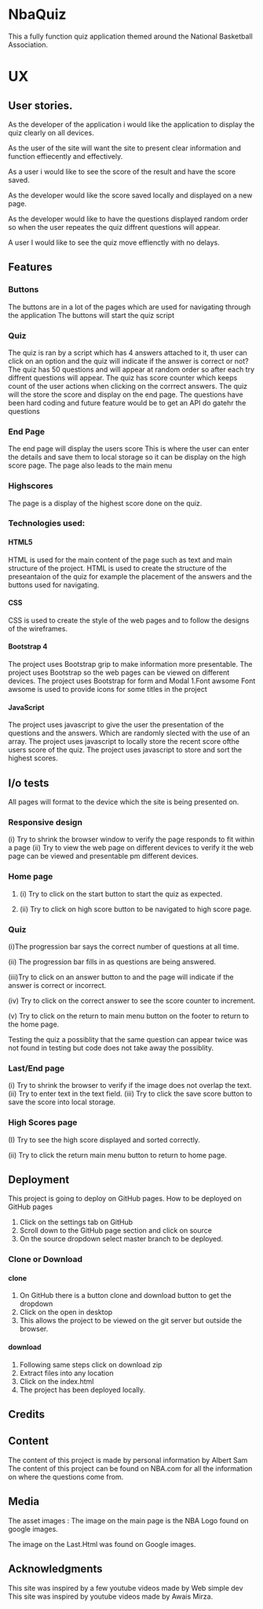 # NbaQuiz

This a fully function quiz application themed around the National Basketball Association.

# UX

## User stories.

As the developer of the application i would like the application to display the quiz clearly on all devices.

As the user of the site will want the site to present clear information and function effiecently and effectively.

As a user i would like to see the score of the result and have the score saved.

As the developer would like the score saved locally and displayed on a new page.

As the developer would like to have the questions displayed random order so when the user repeates the quiz diffrent questions will appear.

A user I would like to see the quiz move effienctly with no delays.

## Features

### Buttons
The buttons are in a lot of the pages which are used for navigating through the application 
The buttons will start the quiz script

### Quiz
The quiz is ran by a script which has 4 answers attached to it, th user can click on an option and the quiz will indicate if the answer is correct or not?
The quiz has 50 questions and will appear at random order so after each try diffrent questions will appear.
The quiz has score counter which keeps count of the user actions when clicking on the corrrect answers.
The quiz will the store the score and display on the end page.
The questions have been hard coding and future feature would be to get an API do gatehr the questions


### End Page
The end page will display the users score 
This is where the user can enter the details and save them to local storage so it can be display on the high score page.
The page also leads to the main menu

### Highscores
The page is a display of the highest score done on the quiz.

### Technologies used:
#### HTML5
HTML is used for the main content of the page such as text and main structure of the project.
HTML is used to create the structure of the preseantaion of the quiz for example the placement of the answers and the buttons used for navigating.
#### CSS
CSS is used to create the style of the web pages and to follow the designs of the wireframes.
#### Bootstrap 4
The project uses Bootstrap grip to make information more presentable.
The project uses Bootstrap so the web pages can be viewed on different devices.
The project uses Bootstrap for form and Modal
1.Font awsome
Font awsome is used to provide icons for some titles in the project
#### JavaScript
The project uses javascript to give the user the presentation of the questions and the answers. Which are randomly slected with the use of an array.
The project uses  javascript to locally store the recent score ofthe users score of the quiz.
The project  uses javascript to store and sort the highest scores.


## I/o tests

All pages will format to the device which the site is being presented on.
### Responsive design
(i) Try to shrink the browser window to verify the page responds to fit within a page
(ii) Try to view the web page on different devices to verify it the web page can be viewed and presentable pm different devices.

### Home page

1. (i) Try to click on the start button to start the quiz as expected.

1. (ii) Try to click on high score button to be navigated to high score page.


### Quiz
(i)The progression bar says the correct number of questions at all time.

(ii) The progression bar fills in as questions are being answered.

(iii)Try to click on an answer button to and the page will indicate if the answer is correct or incorrect.

(iv) Try to click on the correct answer to see the score counter to increment.

(v) Try to click on the return to main menu button on the footer to return to the home page.

Testing the quiz a possiblity that the same question can appear twice was not found in testing but code does not take away the possiblity.

### Last/End page
(i) Try to shrink the browser to verify if the image does not overlap the text.
(ii) Try to enter text in the text field.
(iii) Try to click the save score button to save the score into local storage.

### High Scores page

(I) Try to see the high score displayed and sorted correctly.

(ii) Try to click the  return main menu button to return to home page.
## Deployment
This project is going to deploy on GitHub pages.
How to be deployed on GitHub pages
1. Click on the settings tab on GitHub
1. Scroll down to the GitHub page section and click on source
1. On the source dropdown select master branch to be deployed.

### Clone or Download
#### clone
1. On GitHub there is a button clone and download button to get the dropdown
1. Click on the open in desktop
1. This allows the project to be viewed on the git server but outside the browser.
#### download
1. Following same steps click on download zip
1. Extract files into any location
1. Click on the index.html
1. The project has been deployed locally.
## Credits

## Content
The content of this project is made by personal information by Albert Sam
The content of this project can be found on NBA.com for all the information on where the questions come from.
## Media
The asset images :
The image on the main page is the NBA Logo found on google images.

The image on the Last.Html was found on Google images.
## Acknowledgments
This site was inspired by a few youtube videos made by Web simple dev
This site was inspired by youtube videos made by Awais Mirza.

